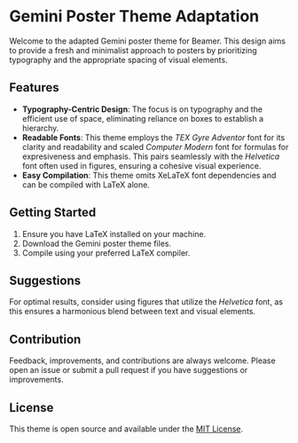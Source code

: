 # Gemini Poster Theme Adaptation

Welcome to the adapted Gemini poster theme for Beamer. This design aims to provide a fresh and minimalist approach to posters by prioritizing typography and the appropriate spacing of visual elements.

## Features

- **Typography-Centric Design**: The focus is on typography and the efficient use of space, eliminating reliance on boxes to establish a hierarchy.
- **Readable Fonts**: This theme employs the *TEX Gyre Adventor* font for its clarity and readability and scaled *Computer Modern* font for formulas for expresiveness and emphasis. This pairs seamlessly with the *Helvetica* font often used in figures, ensuring a cohesive visual experience.
- **Easy Compilation**: This theme omits XeLaTeX font dependencies and can be compiled with LaTeX alone.

## Getting Started

1. Ensure you have LaTeX installed on your machine.
2. Download the Gemini poster theme files.
3. Compile using your preferred LaTeX compiler.

## Suggestions

For optimal results, consider using figures that utilize the *Helvetica* font, as this ensures a harmonious blend between text and visual elements.

## Contribution

Feedback, improvements, and contributions are always welcome. Please open an issue or submit a pull request if you have suggestions or improvements.

## License

This theme is open source and available under the [MIT License](LICENSE.md).
